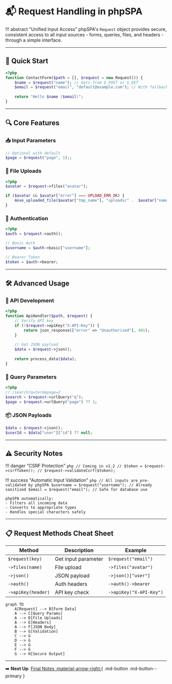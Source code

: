 # 📬 Request Handling in phpSPA

!!! abstract "Unified Input Access"
    phpSPA's `Request` object provides secure, consistent access to all input sources - forms, queries, files, and headers - through a simple interface.

---

## 🚀 Quick Start

```php title="Basic Request Usage"
<?php
function ContactForm($path = [], $request = new Request()) {
    $name = $request("name"); // Gets from $_POST or $_GET
    $email = $request("email", "default@example.com"); // With fallback
    
    return "Hello $name ($email)";
}
```

---

## 🔍 Core Features

### 📥 Input Parameters

```php title="Accessing form/query data"
// Optional with default
$page = $request("page", 1);;
```

### 📁 File Uploads

```php title="Handling uploads"
<?php
$avatar = $request->files("avatar");

if ($avatar && $avatar["error"] === UPLOAD_ERR_OK) {
    move_uploaded_file($avatar["tmp_name"], "uploads/" .  $avatar["name"]);
}
```

### 🔐 Authentication

```php title="Auth header handling"
<?php
$auth = $request->auth();

// Basic Auth
$username = $auth->basic["username"];

// Bearer Token
$token = $auth->bearer;
```

---

## 🛠 Advanced Usage

### 🔎 API Development

```php title="API endpoint example"
<?php
function ApiHandler($path, $request) {
    // Verify API key
    if (!$request->apiKey("X-API-Key")) {
        return json_response(["error" => "Unauthorized"], 401);
    }
    
    // Get JSON payload
    $data = $request->json();
    
    return process_data($data);
}
```

### 🔗 Query Parameters

```php title="URL query parsing"
<?php
// /search?q=term&page=2
$search = $request->urlQuery("q");
$page = $request->urlQuery("page") ?? 1;
```

### 📦 JSON Payloads

```php title="JSON request bodies"
$data = $request->json();
$userId = $data["user"]["id"] ?? null;
```

---

## ⚠️ Security Notes

!!! danger "CSRF Protection"
    ```php
    // Coming in v1.2
    // $token = $request->csrfToken();
    // $request->validateCsrf($token);
    ```

!!! success "Automatic Input Validation"
    ```php
    // All inputs are pre-validated by phpSPA
    $username = $request("username"); // Already sanitized
    $email = $request("email"); // Safe for database use
    ```

    phpSPA automatically:
    - Filters all incoming data
    - Converts to appropriate types
    - Handles special characters safely

---

## 📋 Request Methods Cheat Sheet

| Method             | Description         | Example                 |
| ------------------ | ------------------- | ----------------------- |
| `$request(key)`    | Get input parameter | `$request("email")`     |
| `->files(name)`    | File upload         | `->files("avatar")`     |
| `->json()`         | JSON payload        | `->json()["user"]`      |
| `->auth()`         | Auth headers        | `->auth()->bearer`      |
| `->apiKey(header)` | API key check       | `->apiKey("X-API-Key")` |

```mermaid
graph TD
    A[Request] --> B[Form Data]
    A --> C[Query Params]
    A --> D[File Uploads]
    A --> E[Headers]
    A --> F[JSON Body]
    B --> G[Validation]
    C --> G
    D --> G
    E --> G
    F --> G
    G --> H[Secure Output]
```

---

➡️ **Next Up**: [Final Notes :material-arrow-right:](./final-notes.md){ .md-button .md-button--primary }
